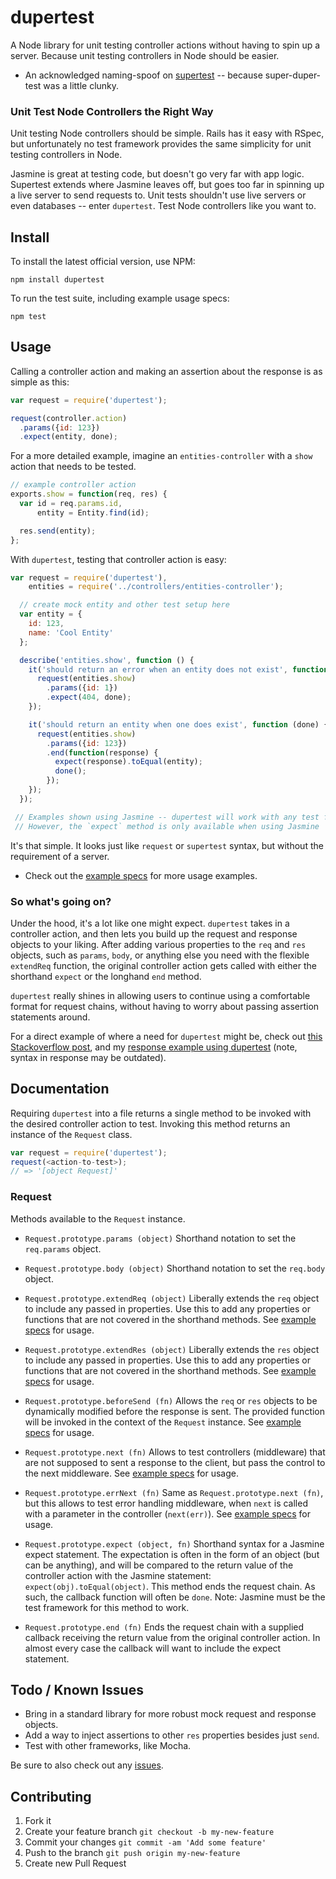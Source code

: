 # dupertest

A Node library for unit testing controller actions without having to spin up a server. Because unit testing controllers in Node should be easier.

* An acknowledged naming-spoof on [supertest](https://github.com/visionmedia/supertest) -- because super-duper-test was a little clunky.

### Unit Test Node Controllers the Right Way

Unit testing Node controllers should be simple. Rails has it easy with RSpec, but unfortunately no test framework provides the same simplicity for unit testing controllers in Node.

Jasmine is great at testing code, but doesn't go very far with app logic. Supertest extends where Jasmine leaves off, but goes too far in spinning up a live server to send requests to. Unit tests shouldn't use live servers or even databases -- enter ```dupertest```. Test Node controllers like you want to.

## Install

To install the latest official version, use NPM:

```
npm install dupertest
```

To run the test suite, including example usage specs:

```
npm test
```

## Usage

Calling a controller action and making an assertion about the response is as simple as this:

```javascript
var request = require('dupertest');

request(controller.action)
  .params({id: 123})
  .expect(entity, done);
```

For a more detailed example, imagine an ```entities-controller``` with a ```show``` action that needs to be tested.

```javascript
// example controller action
exports.show = function(req, res) {
  var id = req.params.id,
      entity = Entity.find(id);

  res.send(entity);
};
```

With ```dupertest```, testing that controller action is easy:

```javascript
var request = require('dupertest'),
    entities = require('../controllers/entities-controller');

  // create mock entity and other test setup here
  var entity = {
    id: 123,
    name: 'Cool Entity'
  };

  describe('entities.show', function () {
    it('should return an error when an entity does not exist', function (done) {
      request(entities.show)
        .params({id: 1})
        .expect(404, done);
    });

    it('should return an entity when one does exist', function (done) {
      request(entities.show)
        .params({id: 123})
        .end(function(response) {
          expect(response).toEqual(entity);
          done();
        });
    });
  });

 // Examples shown using Jasmine -- dupertest will work with any test framework.
 // However, the `expect` method is only available when using Jasmine
```

It's that simple. It looks just like ```request``` or ```supertest``` syntax, but without the requirement of a server.

* Check out the [example specs](https://github.com/TGOlson/dupertest/blob/master/examples/entities-controller_spec.js) for more usage examples.

### So what's going on?

Under the hood, it's a lot like one might expect. ```dupertest``` takes in a controller action, and then lets you build up the request and response objects to your liking. After adding various properties to the ```req``` and ```res``` objects, such as ```params```, ```body```, or anything else you need with the flexible ```extendReq``` function, the original controller action gets called with either the shorthand ```expect``` or the longhand ```end``` method.

```dupertest``` really shines in allowing users to continue using a comfortable format for request chains, without having to worry about passing assertion statements around.

For a direct example of where a need for ```dupertest``` might be, check out [this Stackoverflow post](http://stackoverflow.com/questions/14487809/how-to-mock-request-and-response-in-nodejs-to-test-middleware-controllers), and my [response example using dupertest](http://stackoverflow.com/a/24227342/3126392) (note, syntax in response may be outdated).

## Documentation

Requiring `dupertest` into a file returns a single method to be invoked with the desired controller action to test. Invoking this method returns an instance of the `Request` class.

```js
var request = require('dupertest');
request(<action-to-test>);
// => '[object Request]'
```

### Request

Methods available to the ```Request``` instance.

* ```Request.prototype.params (object)``` Shorthand notation to set the ```req.params``` object.

* ```Request.prototype.body (object)``` Shorthand notation to set the ```req.body``` object.

* ```Request.prototype.extendReq (object)``` Liberally extends the ```req``` object to include any passed in properties. Use this to add any properties or functions that are not covered in the shorthand methods. See [example specs](https://github.com/TGOlson/dupertest/blob/master/examples/entities-controller_spec.js#L58) for usage.

* ```Request.prototype.extendRes (object)``` Liberally extends the ```res``` object to include any passed in properties. Use this to add any properties or functions that are not covered in the shorthand methods. See [example specs](https://github.com/TGOlson/dupertest/blob/master/examples/entities-controller_spec.js#L67) for usage.

* ```Request.prototype.beforeSend (fn)``` Allows the `req` or `res` objects to be dynamically modified before the response is sent. The provided function will be invoked in the context of the `Request` instance. See [example specs](https://github.com/TGOlson/dupertest/blob/master/examples/entities-controller_spec.js#L86) for usage.

* ```Request.prototype.next (fn)``` Allows to test controllers (middleware) that are not supposed to sent a response to the client, but pass the control to the next middleware. See [example specs](https://github.com/TGOlson/dupertest/blob/next-callback/spec/request_spec.js#L81) for usage.

* ```Request.prototype.errNext (fn)``` Same as `Request.prototype.next (fn)`, but this allows to test error handling middleware, when `next` is called with a parameter in the controller (`next(err)`). See [example specs](https://github.com/TGOlson/dupertest/blob/next-callback/spec/request_spec.js#L134) for usage.


* ```Request.prototype.expect (object, fn)``` Shorthand syntax for a Jasmine expect statement. The expectation is often in the form of an object (but can be anything), and will be compared to the return value of the controller action with the Jasmine statement: ```expect(obj).toEqual(object)```. This method ends the request chain. As such, the callback function will often be ```done```. Note: Jasmine must be the test framework for this method to work.

* ```Request.prototype.end (fn)``` Ends the request chain with a supplied callback receiving the return value from the original controller action. In almost every case the callback will want to include the expect statement.

## Todo / Known Issues

* Bring in a standard library for more robust mock request and response objects.
* Add a way to inject assertions to other ```res``` properties besides just ```send```.
* Test with other frameworks, like Mocha.

Be sure to also check out any [issues](https://github.com/TGOlson/dupertest/issues).

## Contributing

1. Fork it
2. Create your feature branch `git checkout -b my-new-feature`
3. Commit your changes `git commit -am 'Add some feature'`
4. Push to the branch `git push origin my-new-feature`
5. Create new Pull Request
